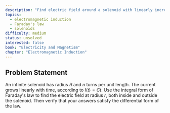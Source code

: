 ```yaml
---
description: "Find electric field around a solenoid with linearly increasing current"
topics:
  - electromagnetic induction
  - Faraday's law
  - solenoids
difficulty: medium
status: unsolved
interested: false
book: "Electricity and Magnetism"
chapter: "Electromagnetic Induction"
---
```


## Problem Statement
An infinite solenoid has radius $R$ and $n$ turns per unit length. The current grows linearly with time, according to $I(t) = Ct$. Use the integral form of Faraday's law to find the electric field at radius $r$, both inside and outside the solenoid. Then verify that your answers satisfy the differential form of the law.